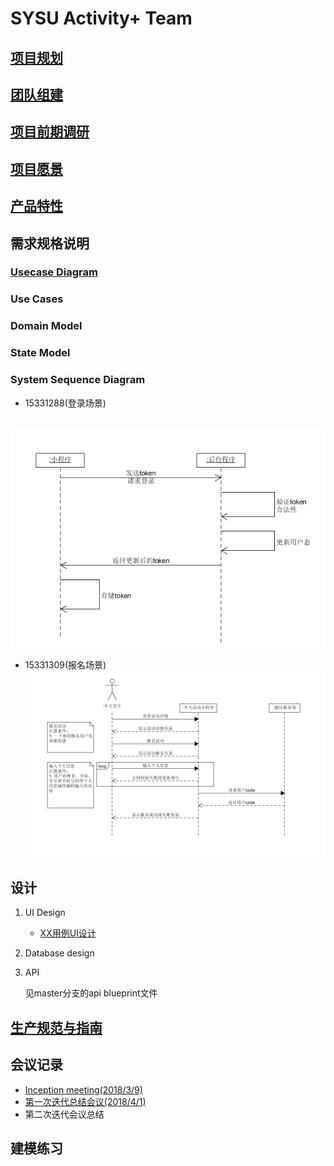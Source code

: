 # SYSU Activity+ Team

## [项目规划](01_About.md)

## [团队组建](02_Team_Profile.md)

## [项目前期调研](03_Investigation.md)

## [项目愿景](04_Vision.md)

## [产品特性](05_Product_Backlog.md)

## 需求规格说明

### [Usecase Diagram](10_Usecase_Diagram.md)

### Use Cases

### Domain Model

### State Model

### System Sequence Diagram

- 15331288(登录场景)

    ![txz](pic/txz_ssd.png)
- 15331309(报名场景)
    ![wzj](pic/wzj_ssd.png)

## 设计

1. UI Design

    - [XX用例UI设计](09_UI-Design_for_some_usecases.md)

2. Database design

3. API

    见master分支的api blueprint文件

## [生产规范与指南](08_规范.md)

## 会议记录

- [Inception meeting(2018/3/9)](06_Inception_meeting-20180309.md)
- [第一次迭代总结会议(2018/4/1)](07_Iter-1_Meeting-20180401.md)
- 第二次迭代会议总结

## 建模练习
